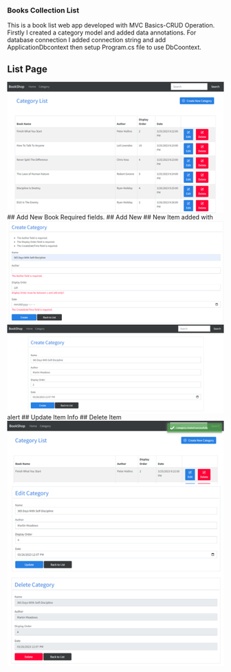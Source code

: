 ### Books Collection List
This is a book list web app developed with MVC Basics-CRUD Operation. Firstly I created a category model and added data annotations. For database connection I added connection string and add ApplicationDbcontext then setup Program.cs file to use DbCoontext.
## List Page 
<img align="right" alt="listpage" src="https://github.com/mithuiu21/DotNet6App/blob/main/BookShop/img/1.png" />
## Add New Book Required fields.
<img align="right" alt="listpage" src="https://github.com/mithuiu21/DotNet6App/blob/main/BookShop/img/2.png" />
## Add New
<img align="right" alt="listpage" src="https://github.com/mithuiu21/DotNet6App/blob/main/BookShop/img/3.png" />
## New Item added with alert 
<img align="right" alt="listpage" src="https://github.com/mithuiu21/DotNet6App/blob/main/BookShop/img/4.png" />
## Update Item Info
<img align="right" alt="listpage" src="https://github.com/mithuiu21/DotNet6App/blob/main/BookShop/img/5.png" />
## Delete Item
<img align="right" alt="listpage" src="https://github.com/mithuiu21/DotNet6App/blob/main/BookShop/img/6.png" />

[ASP.NET]: https://learn.microsoft.com/en-us/aspnet/core/?view=aspnetcore-6.0
 
